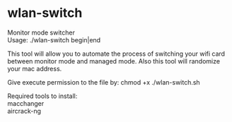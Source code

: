 # wlan-switch

Monitor mode switcher <br>
Usage: ./wlan-switch begin|end <br>

This tool will allow you to automate the process of switching your wifi card between monitor mode and managed mode. Also this tool will randomize your mac address. <br>

Give execute permission to the file by: chmod +x ./wlan-switch.sh <br>

Required tools to install: <br>
macchanger<br>
aircrack-ng
